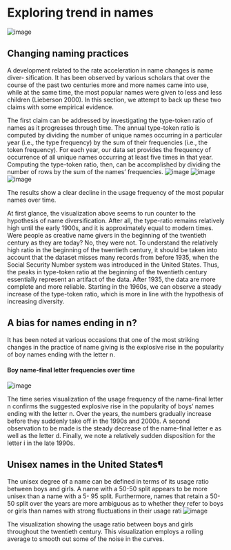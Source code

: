 # Exploring trend in names
![image](https://user-images.githubusercontent.com/69857637/121919398-9d9a1580-cd54-11eb-8fdc-795af10bc2e8.png)


## Changing naming practices
A development related to the rate acceleration in name changes is name diver- sification. It has been observed by various scholars that over the course of the past two centuries more and more names came into use, while at the same time, the most popular names were given to less and less children (Lieberson 2000). In this section, we attempt to back up these two claims with some empirical evidence.

The first claim can be addressed by investigating the type-token ratio of names as it progresses through time. The annual type-token ratio is computed by dividing the number of unique names occurring in a particular year (i.e., the type frequency) by the sum of their frequencies (i.e., the token frequency). For each year, our data set provides the frequency of occurrence of all unique names occurring at least five times in that year. Computing the type-token ratio, then, can be accomplished by dividing the number of rows by the sum of the names’ frequencies.
![image](https://user-images.githubusercontent.com/69857637/121903357-d7afeb00-cd45-11eb-810f-3f1665318090.png)
![image](https://user-images.githubusercontent.com/69857637/121903380-dbdc0880-cd45-11eb-8c6b-853bc2e5887e.png)
![image](https://user-images.githubusercontent.com/69857637/121903390-e0a0bc80-cd45-11eb-8b50-1d5993e2a77c.png)

The results show a clear decline in the usage frequency of the most popular names over time.

At first glance, the visualization above seems to run counter to the hypothesis of name diversification. After all, the type-ratio remains relatively high until the early 1900s, and it is approximately equal to modern times. Were people as creative name givers in the beginning of the twentieth century as they are today? No, they were not. To understand the relatively high ratio in the beginning of the twentieth century, it should be taken into account that the dataset misses many records from before 1935, when the Social Security Number system was introduced in the United States. Thus, the peaks in type-token ratio at the beginning of the twentieth century essentially represent an artifact of the data. After 1935, the data are more complete and more reliable. Starting in the 1960s, we can observe a steady increase of the type-token ratio, which is more in line with the hypothesis of increasing diversity.

## A bias for names ending in n?

It has been noted at various occasions that one of the most striking changes in the practice of name giving is the explosive rise in the popularity of boy names ending with the letter n.

#### Boy name-final letter frequencies over time
![image](https://user-images.githubusercontent.com/69857637/121903529-07f78980-cd46-11eb-9fea-3b1fd7feeeb7.png)

The time series visualization of the usage frequency of the name-final letter n confirms the suggested explosive rise in the popularity of boys’ names ending with the letter n. Over the years, the numbers gradually increase before they suddenly take off in the 1990s and 2000s. A second observation to be made is the steady decrease of the name-final letter e as well as the letter d. Finally, we note a relatively sudden disposition for the letter i in the late 1990s.

## Unisex names in the United States¶

The unisex degree of a name can be defined in terms of its usage ratio between boys and girls. A name with a 50-50 split appears to be more unisex than a name with a 5- 95 split. Furthermore, names that retain a 50-50 split over the years are more ambiguous as to whether they refer to boys or girls than names with strong fluctuations in their usage rati
![image](https://user-images.githubusercontent.com/69857637/121903628-1fcf0d80-cd46-11eb-8d12-8256ea230b3f.png)

The visualization showing the usage ratio between boys and girls throughout the twentieth century. This visualization employs a rolling average to smooth out some of the noise in the curves.
